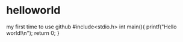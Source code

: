 # helloworld
my first time to use github
#include<stdio.h>
int main(){
  printf("Hello world!\n");
  return 0;
}

